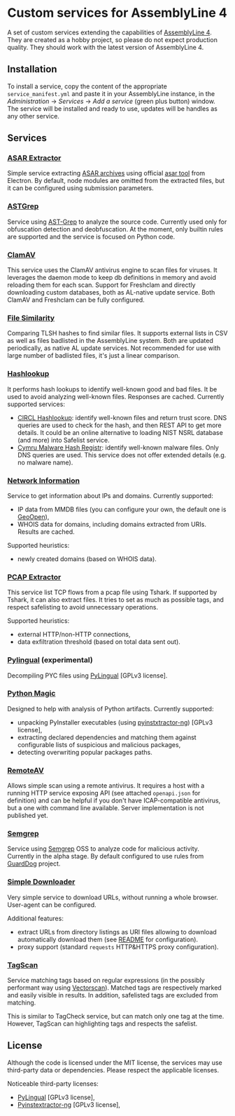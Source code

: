 # Custom services for AssemblyLine 4

A set of custom services extending the capabilities of [AssemblyLine 4](https://github.com/CybercentreCanada/assemblyline).
They are created as a hobby project, so please do not expect production quality. They should work with the latest
version of AssemblyLine 4.

## Installation

To install a service, copy the content of the appropriate `service_manifest.yml` and paste it in your AssemblyLine
instance, in the *Administration* -> *Services* -> *Add a service* (green plus button) window. The service will be
installed and ready to use, updates will be handles as any other service.

## Services

### [ASAR Extractor](./ASARExtractor/)

Simple service extracting [ASAR archives](https://www.electronjs.org/docs/latest/tutorial/asar-archives)
using official [asar tool](https://www.npmjs.com/package/@electron/asar) from Electron. By default, node modules
are omitted from the extracted files, but it can be configured using submission parameters.

### [ASTGrep](./ASTGrep/)

Service using [AST-Grep](https://ast-grep.github.io/) to analyze the source code. Currently used only for
obfuscation detection and deobfuscation. At the moment, only builtin rules are supported and the service is focused on Python code.

### [ClamAV](./clamav-service/)

This service uses the ClamAV antivirus engine to scan files for viruses. It leverages the daemon mode to keep db
definitions in memory and avoid reloading them for each scan. Support for Freshclam and directly downloading custom
databases, both as AL-native update service. Both ClamAV and Freshclam can be fully configured.

### [File Similarity](./file-similarity/)

Comparing TLSH hashes to find similar files. It supports external lists in CSV as well as files badlisted in the
AssemblyLine system. Both are updated periodically, as native AL update services. Not recommended for use with large
number of badlisted files, it's just a linear comparison.

### [Hashlookup](./hashlookup/)

It performs hash lookups to identify well-known good and bad files. It be used to avoid analyzing well-known
files. Responses are cached. Currently supported services:

- [CIRCL Hashlookup](https://www.circl.lu/services/hashlookup/): identify well-known files and return trust
  score. DNS queries are used to check for the hash, and then REST API to get more details. It could be an
  online alternative to loading NIST NSRL database (and more) into Safelist service.
- [Cymru Malware Hash Registr](https://www.team-cymru.com/mhr): identify well-known malware files. Only
  DNS queries are used. This service does not offer extended details (e.g. no malware name).

### [Network Information](./network-information/)

Service to get information about IPs and domains. Currently supported:

- IP data from MMDB files (you can configure your own, the default one is [GeoOpen](https://cra.circl.lu/opendata/geo-open/)),
- WHOIS data for domains, including domains extracted from URIs. Results are cached.

Supported heuristics:

- newly created domains (based on WHOIS data).

### [PCAP Extractor](./pcap-extractor/)

This service list TCP flows from a pcap file using Tshark. If supported by Tshark, it can also extract files.
It tries to set as much as possible tags, and respect safelisting to avoid unnecessary operations.

Supported heuristics:

- external HTTP/non-HTTP connections,
- data exfiltration threshold (based on total data sent out).

### [Pylingual](./pylingual/) (experimental)

Decompiling PYC files using [PyLingual](https://github.com/syssec-utd/pylingual/tree/main) [GPLv3 license].

### [Python Magic](./python-magic/)

Designed to help with analysis of Python artifacts. Currently supported:

- unpacking PyInstaller executables (using [pyinstxtractor-ng](https://github.com/pyinstxtractor/pyinstxtractor-ng)) [GPLv3 license],
- extracting declared dependencies and matching them against configurable lists of suspicious and malicious packages,
- detecting overwriting popular packages paths.

### [RemoteAV](./remoteav/)

Allows simple scan using a remote antivirus. It requires a host with a running HTTP service exposing API (see attached `openapi.json` for definition) and can be helpful if you don't have ICAP-compatible antivirus,
but a one with command line available. Server implementation is not published yet.

### [Semgrep](./semgrep/)

Service using [Semgrep](https://semgrep.dev) OSS to analyze code for malicious activity. Currently in the alpha stage.
By default configured to use rules from [GuardDog](https://github.com/DataDog/guarddog) project.

### [Simple Downloader](./simple-downloader/)

Very simple service to download URLs, without running a whole browser. User-agent can be configured.

Additional features:

  - extract URLs from directory listings as URI files allowing to download automatically download them (see [README](./simple-downloader/README.md) for configuration).
  - proxy support (standard `requests` HTTP&HTTPS proxy configuration).

### [TagScan](./tagscan/)

Service matching tags based on regular expressions (in the possibly performant way using
[Vectorscan](https://github.com/VectorCamp/vectorscan)). Matched tags are respectively marked and
easily visible in results. In addition, safelisted tags are excluded from matching.

This is similar to TagCheck service, but can match only one tag at the time. However, TagScan can
highlighting tags and respects the safelist.

## License

Although the code is licensed under the MIT license, the services may use third-party data or dependencies.
Please respect the applicable licenses.

Noticeable third-party licenses:

- [PyLingual](https://github.com/syssec-utd/pylingual/tree/main) [GPLv3 license],
- [Pyinstextractor-ng](https://github.com/pyinstxtractor/pyinstxtractor-ng) [GPLv3 license],
